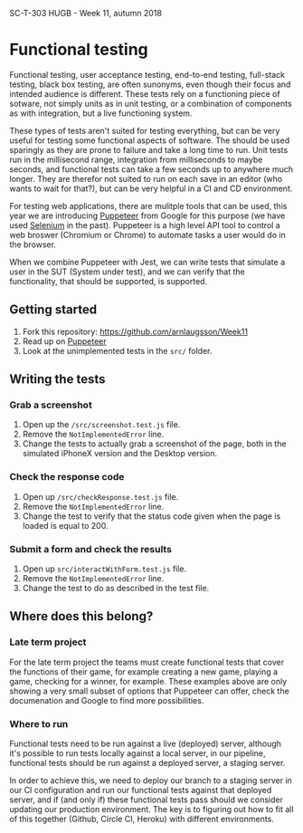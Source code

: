 SC-T-303 HUGB - Week 11, autumn 2018
# Functional testing
Functional testing, user acceptance testing, end-to-end testing, full-stack testing, black box testing, are often sunonyms, even though their focus and intended audience is different. These tests rely on a functioning piece of sotware, not simply units as in unit testing, or a combination of components as with integration, but a live functioning system.

These types of tests aren't suited for testing everything, but can be very useful for testing some functional aspects of software. The should be used sparingly as they are prone to failure and take a long time to run. Unit tests run in the millisecond range, integration from milliseconds to maybe seconds, and functional tests can take a few seconds up to anywhere much longer. They are therefor not suited to run on each save in an editor (who wants to wait for that?), but can be very helpful in a CI and CD environment.

For testing web applications, there are mulitple tools that can be used, this year we are introducing [Puppeteer][puppeteer] from Google for this purpose (we have used [Selenium][selenium] in the past). Puppeteer is a high level API tool to control a web broswer (Chromium or Chrome) to automate tasks a user would do in the browser.

When we combine Puppeteer with Jest, we can write tests that simulate a user in the SUT (System under test), and we can verify that the functionality, that should be supported, is supported.

## Getting started
1. Fork this repository: https://github.com/arnlaugsson/Week11
2. Read up on [Puppeteer][puppeteer]
3. Look at the unimplemented tests in the `src/` folder.

## Writing the tests
### Grab a screenshot
1. Open up the `/src/screenshot.test.js` file. 
2. Remove the `NotImplementedError` line.
3. Change the tests to actually grab a screenshot of the page, both in the simulated iPhoneX version and the Desktop version.

### Check the response code
1. Open up `/src/checkResponse.test.js` file.
2. Remove the `NotImplementedError` line.
3. Change the test to verify that the status code given when the page is loaded is equal to 200.

### Submit a form and check the results
1. Open up `src/interactWithForm.test.js` file.
2. Remove the `NotImplementedError` line.
3. Change the test to do as described in the test file.

## Where does this belong?
### Late term project
For the late term project the teams must create functional tests that cover the functions of their game, for example creating a new game, playing a game, checking for a winner, for example. These examples above are only showing a very small subset of options that Puppeteer can offer, check the documenation and Google to find more possibilities.

### Where to run
Functional tests need to be run against a live (deployed) server, although it's possible to run tests locally against a local server, in our pipeline, functional tests should be run against a deployed server, a staging server.

In order to achieve this, we need to deploy our branch to a staging server in our CI configuration and run our functional tests against that deployed server, and if (and only if) these functional tests pass should we consider updating our production environment. The key is to figuring out how to fit all of this together (Github, Circle CI, Heroku) with different environments.

[puppeteer]: https://github.com/GoogleChrome/puppeteer
[selenium]: https://www.seleniumhq.org/